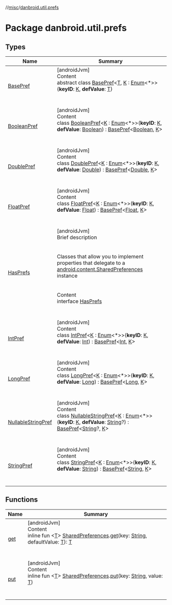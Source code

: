 //[misc](../index.md)/[danbroid.util.prefs](index.md)



# Package danbroid.util.prefs  


## Types  
  
|  Name|  Summary| 
|---|---|
| [BasePref](-base-pref/index.md)| [androidJvm]  <br>Content  <br>abstract class [BasePref](-base-pref/index.md)<[T](-base-pref/index.md), [K](-base-pref/index.md) : [Enum](https://kotlinlang.org/api/latest/jvm/stdlib/kotlin/-enum/index.html)<*>>(**keyID**: [K](-base-pref/index.md), **defValue**: [T](-base-pref/index.md))  <br><br><br>
| [BooleanPref](-boolean-pref/index.md)| [androidJvm]  <br>Content  <br>class [BooleanPref](-boolean-pref/index.md)<[K](-boolean-pref/index.md) : [Enum](https://kotlinlang.org/api/latest/jvm/stdlib/kotlin/-enum/index.html)<*>>(**keyID**: [K](-boolean-pref/index.md), **defValue**: [Boolean](https://kotlinlang.org/api/latest/jvm/stdlib/kotlin/-boolean/index.html)) : [BasePref](-base-pref/index.md)<[Boolean](https://kotlinlang.org/api/latest/jvm/stdlib/kotlin/-boolean/index.html), [K](-boolean-pref/index.md)>   <br><br><br>
| [DoublePref](-double-pref/index.md)| [androidJvm]  <br>Content  <br>class [DoublePref](-double-pref/index.md)<[K](-double-pref/index.md) : [Enum](https://kotlinlang.org/api/latest/jvm/stdlib/kotlin/-enum/index.html)<*>>(**keyID**: [K](-double-pref/index.md), **defValue**: [Double](https://kotlinlang.org/api/latest/jvm/stdlib/kotlin/-double/index.html)) : [BasePref](-base-pref/index.md)<[Double](https://kotlinlang.org/api/latest/jvm/stdlib/kotlin/-double/index.html), [K](-double-pref/index.md)>   <br><br><br>
| [FloatPref](-float-pref/index.md)| [androidJvm]  <br>Content  <br>class [FloatPref](-float-pref/index.md)<[K](-float-pref/index.md) : [Enum](https://kotlinlang.org/api/latest/jvm/stdlib/kotlin/-enum/index.html)<*>>(**keyID**: [K](-float-pref/index.md), **defValue**: [Float](https://kotlinlang.org/api/latest/jvm/stdlib/kotlin/-float/index.html)) : [BasePref](-base-pref/index.md)<[Float](https://kotlinlang.org/api/latest/jvm/stdlib/kotlin/-float/index.html), [K](-float-pref/index.md)>   <br><br><br>
| [HasPrefs](-has-prefs/index.md)| [androidJvm]  <br>Brief description  <br><br><br>Classes that allow you to implement properties that delegate to a [android.content.SharedPreferences](https://developer.android.com/reference/kotlin/android/content/SharedPreferences.html) instance<br><br>  <br>Content  <br>interface [HasPrefs](-has-prefs/index.md)  <br><br><br>
| [IntPref](-int-pref/index.md)| [androidJvm]  <br>Content  <br>class [IntPref](-int-pref/index.md)<[K](-int-pref/index.md) : [Enum](https://kotlinlang.org/api/latest/jvm/stdlib/kotlin/-enum/index.html)<*>>(**keyID**: [K](-int-pref/index.md), **defValue**: [Int](https://kotlinlang.org/api/latest/jvm/stdlib/kotlin/-int/index.html)) : [BasePref](-base-pref/index.md)<[Int](https://kotlinlang.org/api/latest/jvm/stdlib/kotlin/-int/index.html), [K](-int-pref/index.md)>   <br><br><br>
| [LongPref](-long-pref/index.md)| [androidJvm]  <br>Content  <br>class [LongPref](-long-pref/index.md)<[K](-long-pref/index.md) : [Enum](https://kotlinlang.org/api/latest/jvm/stdlib/kotlin/-enum/index.html)<*>>(**keyID**: [K](-long-pref/index.md), **defValue**: [Long](https://kotlinlang.org/api/latest/jvm/stdlib/kotlin/-long/index.html)) : [BasePref](-base-pref/index.md)<[Long](https://kotlinlang.org/api/latest/jvm/stdlib/kotlin/-long/index.html), [K](-long-pref/index.md)>   <br><br><br>
| [NullableStringPref](-nullable-string-pref/index.md)| [androidJvm]  <br>Content  <br>class [NullableStringPref](-nullable-string-pref/index.md)<[K](-nullable-string-pref/index.md) : [Enum](https://kotlinlang.org/api/latest/jvm/stdlib/kotlin/-enum/index.html)<*>>(**keyID**: [K](-nullable-string-pref/index.md), **defValue**: [String](https://kotlinlang.org/api/latest/jvm/stdlib/kotlin/-string/index.html)?) : [BasePref](-base-pref/index.md)<[String](https://kotlinlang.org/api/latest/jvm/stdlib/kotlin/-string/index.html)?, [K](-nullable-string-pref/index.md)>   <br><br><br>
| [StringPref](-string-pref/index.md)| [androidJvm]  <br>Content  <br>class [StringPref](-string-pref/index.md)<[K](-string-pref/index.md) : [Enum](https://kotlinlang.org/api/latest/jvm/stdlib/kotlin/-enum/index.html)<*>>(**keyID**: [K](-string-pref/index.md), **defValue**: [String](https://kotlinlang.org/api/latest/jvm/stdlib/kotlin/-string/index.html)) : [BasePref](-base-pref/index.md)<[String](https://kotlinlang.org/api/latest/jvm/stdlib/kotlin/-string/index.html), [K](-string-pref/index.md)>   <br><br><br>


## Functions  
  
|  Name|  Summary| 
|---|---|
| [get](get.md)| [androidJvm]  <br>Content  <br>inline fun <[T](get.md)> [SharedPreferences](https://developer.android.com/reference/kotlin/android/content/SharedPreferences.html).[get](get.md)(key: [String](https://kotlinlang.org/api/latest/jvm/stdlib/kotlin/-string/index.html), defaultValue: [T](get.md)): [T](get.md)  <br><br><br>
| [put](put.md)| [androidJvm]  <br>Content  <br>inline fun <[T](put.md)> [SharedPreferences](https://developer.android.com/reference/kotlin/android/content/SharedPreferences.html).[put](put.md)(key: [String](https://kotlinlang.org/api/latest/jvm/stdlib/kotlin/-string/index.html), value: [T](put.md))  <br><br><br>


